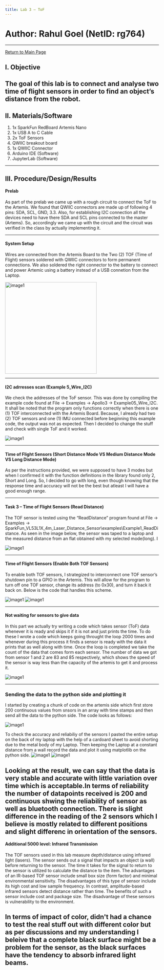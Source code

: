 ```yaml
---
title: Lab 3 – ToF
---
```

# Author: Rahul Goel (NetID: rg764)
---

[Return to Main Page](https://rahulgoel2000.github.io/)

## I. Objective

The goal of this lab is to connect and analyse two time of flight sensors in order to find an object’s distance from the robot.
---

## II. Materials/Software

1. 1x SparkFun RedBoard Artemis Nano
2. 1x USB A to C Cable
3. 2x ToF Sensors
4. QWIIC breakout board
5. 1x QWIIC Connector
6. Arduino IDE (Software)
7. JupyterLab (Software)

---
## III. Procedure/Design/Results


#### Prelab

As part of the prelab we came up with a rough circuit to connect the ToF to the Artemis. We found that QWIIC connectors are made up of following 4 pins: SDA, SCL, GND, 3.3. Also, for establishing I2C connection all the devices need to have there SDA and SCL pins connected to the master (Artems). So, accordingly we came up with the circuit and the circuit was verified in the class by actually implementing it.

---

#### System Setup

Wires are connected from the Artemis Board to the Two (2) TOF (Time of Flight) sensors soldered with QWIIC connectors to form permanent connections. We also soldered the right connector to the battery to connect and power Artemic using a battery instead of a USB connetion from the Laptop.

<img src="../images/Lab3/1.jpg" height="300" alt="image1" class="inline"/>
    
---

#### I2C adrresses scan (Example 5_Wire_I2C)

We check the addresses of the ToF sensor. This was done by compiling the example code found at File -> Examples -> Apollo3 -> Example05_Wire_I2C. It shall be noted that the program only functions correctly when there is one (1) TOF interconnected with the Artemis Board. Because, I already had two (2) TOF sensors and one (1) IMU connected before beginning this example code, the output was not as expected. Then I decided to change the stuff and check with single ToF and it worked.


<img src="../images/Lab3/2.png"  alt="image1" class="inline"/>

---

#### Time of Flight Sensors (Short Distance Mode VS Medium Distance Mode VS Long Distance Mode)
As per the instructions provided, we were supposed to have 3 modes but when I confirmed it with the function definitions in the library found only 2, Short and Long. So, I decided to go with long, even though knowing that the response time and accuracy will not be the best but atleast I will have a good enough range.

---

#### Task 3 – Time of Flight Sensors (Read Distance)

The TOF sensor is tested using the “ReadDistance” program found at File -> Examples -> SparkFun_VL53L1X_4m_Laser_Distance_Sensor\examples\Example1_ReadDistance. As seen in the image below, the sensor was taped to a laptop and the measured distance from an flat obtained with my selected mode(long). I 


<img src="../images/Lab3/3.png"  alt="image1" class="inline"/>



---    

#### Time of Flight Sensors (Enable Both TOF Sensors)

To enable both TOF sensors, I strategized to interconnect one TOF sensor’s shutdown pin to a GPIO in the Artemis. This will allow for the program to turn off one TOF sensor, change its address (to 0x30), and turn it back it back on. Below is the code that handles this scheme. 


<img src="../images/Lab3/4.png" alt="image1" class="inline"/>
<img src="../images/Lab3/5.png" alt="image1" class="inline"/>

---


#### Not waiting for sensors to give data

In this part we actually try writing a code which takes sensor (ToF) data whenever it is ready and skips it if it is not and just prints the time. To do these I wrote a code which keeps going throught the loop 2000 times and whenever during this process it finds a sensor is ready with the data it prints that as well along with time. Once the loop is completed we take the count of the data that comes form each sensor. The number of data we got from sensor 1 and 2 are 83 and 85 respectively, which shows the speed of the sensor is way less than the capacity of the artemis to get it and process it.


<img src="../images/Lab3/6.png" alt="image1" class="inline"/>

---

### Sending the data to the python side and plotting it

I started by creating a chunk of code on the artemis side which first store 200 continuous values from snsors in an array with time stamps and then send all the data to the python side. The code looks as follows:

<img src="../images/Lab3/8.png" alt="image1" class="inline"/>

To check the accuracy and reliabiliy of the sensors I pasted the entire setup on the back of my laptop with the help of a cardoard sheet to avoid shorting due to the metal body of my Laptop. Then keeping the Laptop at a constant distance from a wall record the data and plot it using matplotlib on the python side. 
<img src="../images/Lab3/10.jpg" alt="image1" class="inline"/>
<img src="../images/Lab3/9.png" alt="image1" class="inline"/>

Looking at the result, we can say that the data is very stable and accurate with little variation over time which is acceptable.In terms of reliability the number of datapoints received is 200 and continuous shwing the reliability of sensor as well as bluetooth connection. There is slight difference in the reading of the 2 sensors which I believe is mostly related to different positions and slight differenc in orientation of the sensors.
---

#### Additional 5000 level: Infrared Transmission

The TOF sensors used in this lab measure depth/distance using infrared light (lasers). The sensor sends out a signal that impacts an object (a wall) before returning to the sensor. The time it takes for the signal to return to the sensor is utilized to calculate the distance to the item. The advantages of an IR-based TOF sensor include small box size (form factor) and minimal environmental sensitivity. The disadvantages of this type of sensor include its high cost and low sample frequency. In contrast, amplitude-based infrared sensors detect distance rather than time. The benefits of such a sensor include cost and package size. The disadvantage of these sensors is vulnerability to the environment.

In terms of impact of color, didn't had a chance to test the real stuff out with different color but as per discussions and my understanding I beleive that a complete black surface might be a problem for the sensor, as the black surfaces have the tendency to absorb infrared light beams.
---



